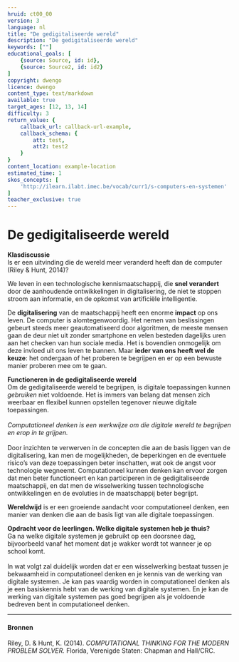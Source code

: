 ```yaml
---
hruid: ct00_00
version: 3
language: nl
title: "De gedigitaliseerde wereld"
description: "De gedigitaliseerde wereld"
keywords: [""]
educational_goals: [
    {source: Source, id: id}, 
    {source: Source2, id: id2}
]
copyright: dwengo
licence: dwengo
content_type: text/markdown
available: true
target_ages: [12, 13, 14]
difficulty: 3
return_value: {
    callback_url: callback-url-example,
    callback_schema: {
        att: test,
        att2: test2
    }
}
content_location: example-location
estimated_time: 1
skos_concepts: [
    'http://ilearn.ilabt.imec.be/vocab/curr1/s-computers-en-systemen'
]
teacher_exclusive: true
---
```


# De gedigitaliseerde wereld

<div class="alert alert-box alert-secondary">
    <strong>Klasdiscussie</strong><br> 
    Is er een uitvinding die de wereld meer veranderd heeft dan de computer (Riley & Hunt, 2014)? 
</div>

We leven in een technologische kennismaatschappij, die **snel verandert** door de aanhoudende ontwikkelingen in digitalisering, de niet te stoppen stroom aan informatie, en de opkomst van artificiële intelligentie.
 
De **digitalisering** van de maatschappij heeft een enorme **impact** op ons leven. De computer is alomtegenwoordig. Het nemen van beslissingen gebeurt steeds meer geautomatiseerd door algoritmen, de meeste mensen gaan de deur niet uit zonder smartphone en velen besteden dagelijks uren aan het checken van hun sociale media.
Het is bovendien onmogelijk om deze invloed uit ons leven te bannen. Maar **ieder van ons heeft wel de keuze**: het ondergaan of het proberen te begrijpen en er op een bewuste manier proberen mee om te gaan. 

<div class="alert alert-box alert-success">
    <strong>Functioneren in de gedigitaliseerde wereld</strong><br> 
   Om de gedigitaliseerde wereld te begrijpen, is digitale toepassingen kunnen <em>gebruiken</em> niet voldoende. Het is immers van belang dat mensen zich weerbaar en flexibel kunnen opstellen tegenover nieuwe digitale toepassingen. <br>
   <br>
   <em>Computationeel denken is een werkwijze om die digitale wereld te begrijpen en erop in te grijpen.</em> <br>
   <br>
   Door inzichten te verwerven in de concepten die aan de basis liggen van de digitalisering, kan men de mogelijkheden, de beperkingen en de eventuele risico’s van deze toepassingen beter inschatten, wat ook de angst voor technologie wegneemt. Computationeel kunnen denken kan ervoor zorgen dat men beter functioneert en kan participeren in de gedigitaliseerde maatschappij, en dat men de wisselwerking tussen technologische ontwikkelingen en de evoluties in de maatschappij beter begrijpt. 
</div>

**Wereldwijd** is er een groeiende aandacht voor computationeel denken, een manier van denken die aan de basis ligt van alle digitale toepassingen. 

<div class="alert alert-box alert-secondary">
    <strong>Opdracht voor de leerlingen. Welke digitale systemen heb je thuis?</strong><br> 
    Ga na welke digitale systemen je gebruikt op een doorsnee dag, bijvoorbeeld vanaf het moment dat je wakker wordt tot wanneer je op school komt. 
</div>

<br>
In wat volgt zal duidelijk worden dat er een wisselwerking bestaat tussen je bekwaamheid in computationeel denken en je kennis van de werking van digitale systemen. Je kan pas vaardig worden in computationeel denken als je een basiskennis hebt van de werking van digitale systemen. En je kan de werking van digitale systemen pas goed begrijpen als je voldoende bedreven bent in computationeel denken. 

---

#### Bronnen
Riley, D. & Hunt, K. (2014). *COMPUTATIONAL THINKING FOR THE MODERN PROBLEM SOLVER.* Florida, Verenigde Staten: Chapman and Hall/CRC.
